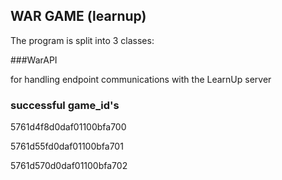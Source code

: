 ## WAR GAME (learnup)

The program is split into 3 classes:

###WarAPI

for handling endpoint communications with the LearnUp server

###

### successful game_id's

5761d4f8d0daf01100bfa700

5761d55fd0daf01100bfa701

5761d570d0daf01100bfa702